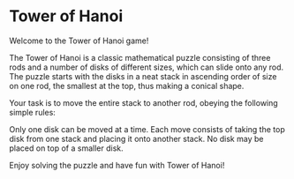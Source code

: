 # Tower of Hanoi

Welcome to the Tower of Hanoi game!


The Tower of Hanoi is a classic mathematical puzzle consisting of three rods and a number of disks of different sizes, which can slide onto any rod. The puzzle starts with the disks in a neat stack in ascending order of size on one rod, the smallest at the top, thus making a conical shape.

Your task is to move the entire stack to another rod, obeying the following simple rules:

Only one disk can be moved at a time.
Each move consists of taking the top disk from one stack and placing it onto another stack.
No disk may be placed on top of a smaller disk.

Enjoy solving the puzzle and have fun with Tower of Hanoi!
